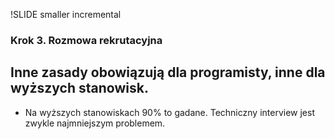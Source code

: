 !SLIDE smaller incremental

### Krok 3. Rozmowa rekrutacyjna  ###
## Inne zasady obowiązują dla programisty, inne dla wyższych stanowisk. ##

- Na wyższych stanowiskach 90% to gadane. Techniczny interview jest zwykle najmniejszym problemem.
